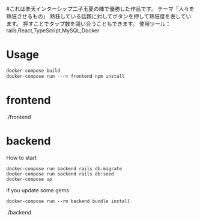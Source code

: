 #これは楽天インターシップ二子玉夏の陣で優勝した作品です。
テーマ「人々を熱狂させるもの」
熱狂している話題に対してボタンを押して熱狂度を表しています。
押すことでタップ数を競い合うこともできます。
使用ツール：rails,React,TypeScript,MySQL,Docker




# Usage
```bash
docker-compose build
docker-compose run --rm frontend npm install


```

# frontend

./frontend

# backend
How to start
```
docker-compose run backend rails db:migrate
docker-compose run backend rails db:seed
docker-compose up
```

if you update some gems
```
docker-compose run --rm backend bundle install
```
./backend
